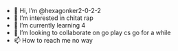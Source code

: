 - 👋 Hi, I’m @hexagonker2-0-2-2
- 👀 I’m interested in chitat rap
- 🌱 I’m currently learning 4
- 💞️ I’m looking to collaborate on go play cs go for a while
- 📫 How to reach me no way

<!---
hexagonker2-0-2-2/hexagonker2-0-2-2 is a ✨ special ✨ repository because its `README.md` (this file) appears on your GitHub profile.
You can click the Preview link to take a look at your changes.
--->
